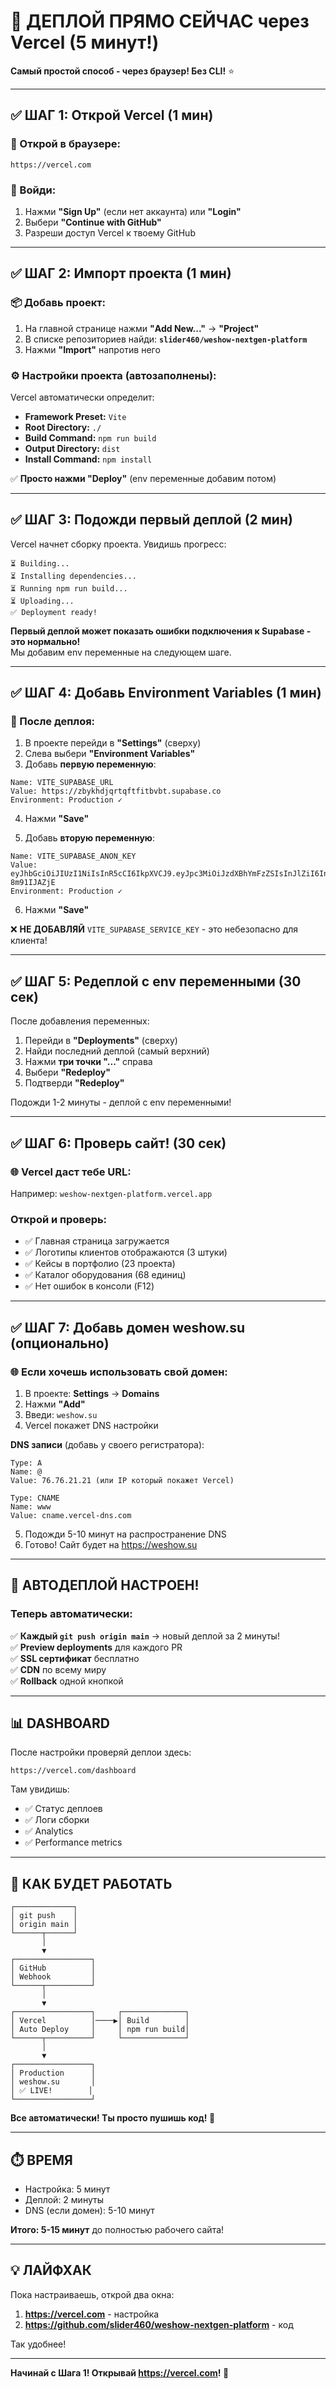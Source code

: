 # 🚀 ДЕПЛОЙ ПРЯМО СЕЙЧАС через Vercel (5 минут!)

**Самый простой способ - через браузер! Без CLI!** ⭐

---

## ✅ ШАГ 1: Открой Vercel (1 мин)

### 🔗 Открой в браузере:
```
https://vercel.com
```

### 👤 Войди:
1. Нажми **"Sign Up"** (если нет аккаунта) или **"Login"**
2. Выбери **"Continue with GitHub"**
3. Разреши доступ Vercel к твоему GitHub

---

## ✅ ШАГ 2: Импорт проекта (1 мин)

### 📦 Добавь проект:
1. На главной странице нажми **"Add New..."** → **"Project"**
2. В списке репозиториев найди: **`slider460/weshow-nextgen-platform`**
3. Нажми **"Import"** напротив него

### ⚙️ Настройки проекта (автозаполнены):

Vercel автоматически определит:
- **Framework Preset:** `Vite`
- **Root Directory:** `./`
- **Build Command:** `npm run build`
- **Output Directory:** `dist`
- **Install Command:** `npm install`

✅ **Просто нажми "Deploy"** (env переменные добавим потом)

---

## ✅ ШАГ 3: Подожди первый деплой (2 мин)

Vercel начнет сборку проекта. Увидишь прогресс:

```
⏳ Building...
⏳ Installing dependencies...
⏳ Running npm run build...
⏳ Uploading...
✅ Deployment ready!
```

**Первый деплой может показать ошибки подключения к Supabase - это нормально!**  
Мы добавим env переменные на следующем шаге.

---

## ✅ ШАГ 4: Добавь Environment Variables (1 мин)

### 📝 После деплоя:

1. В проекте перейди в **"Settings"** (сверху)
2. Слева выбери **"Environment Variables"**
3. Добавь **первую переменную**:

```
Name: VITE_SUPABASE_URL
Value: https://zbykhdjqrtqftfitbvbt.supabase.co
Environment: Production ✓
```

4. Нажми **"Save"**

5. Добавь **вторую переменную**:

```
Name: VITE_SUPABASE_ANON_KEY
Value: eyJhbGciOiJIUzI1NiIsInR5cCI6IkpXVCJ9.eyJpc3MiOiJzdXBhYmFzZSIsInJlZiI6InpieWtoZGpxcnRxZnRmaXRidmJ0Iiwicm9sZSI6ImFub24iLCJpYXQiOjE3NTkxMzkzMjMsImV4cCI6MjA3NDcxNTMyM30.L9M4qQ_gkoyLj7oOwKZgyOVHoGv4JMJw-8m91IJAZjE
Environment: Production ✓
```

6. Нажми **"Save"**

❌ **НЕ ДОБАВЛЯЙ** `VITE_SUPABASE_SERVICE_KEY` - это небезопасно для клиента!

---

## ✅ ШАГ 5: Редеплой с env переменными (30 сек)

После добавления переменных:

1. Перейди в **"Deployments"** (сверху)
2. Найди последний деплой (самый верхний)
3. Нажми **три точки "..."** справа
4. Выбери **"Redeploy"**
5. Подтверди **"Redeploy"**

Подожди 1-2 минуты - деплой с env переменными!

---

## ✅ ШАГ 6: Проверь сайт! (30 сек)

### 🌐 Vercel даст тебе URL:

Например: `weshow-nextgen-platform.vercel.app`

### Открой и проверь:
- ✅ Главная страница загружается
- ✅ Логотипы клиентов отображаются (3 штуки)
- ✅ Кейсы в портфолио (23 проекта)
- ✅ Каталог оборудования (68 единиц)
- ✅ Нет ошибок в консоли (F12)

---

## ✅ ШАГ 7: Добавь домен weshow.su (опционально)

### 🌐 Если хочешь использовать свой домен:

1. В проекте: **Settings** → **Domains**
2. Нажми **"Add"**
3. Введи: `weshow.su`
4. Vercel покажет DNS настройки

**DNS записи** (добавь у своего регистратора):
```
Type: A
Name: @
Value: 76.76.21.21 (или IP который покажет Vercel)

Type: CNAME
Name: www
Value: cname.vercel-dns.com
```

5. Подожди 5-10 минут на распространение DNS
6. Готово! Сайт будет на https://weshow.su

---

## 🎉 АВТОДЕПЛОЙ НАСТРОЕН!

### Теперь автоматически:

✅ **Каждый `git push origin main`** → новый деплой за 2 минуты!  
✅ **Preview deployments** для каждого PR  
✅ **SSL сертификат** бесплатно  
✅ **CDN** по всему миру  
✅ **Rollback** одной кнопкой  

---

## 📊 DASHBOARD

После настройки проверяй деплои здесь:
```
https://vercel.com/dashboard
```

Там увидишь:
- ✅ Статус деплоев
- ✅ Логи сборки
- ✅ Analytics
- ✅ Performance metrics

---

## 🔄 КАК БУДЕТ РАБОТАТЬ

```
┌─────────────┐
│ git push    │
│ origin main │
└──────┬──────┘
       │
       ▼
┌─────────────────┐
│ GitHub          │
│ Webhook         │
└──────┬──────────┘
       │
       ▼
┌─────────────────┐     ┌──────────────┐
│ Vercel          │────▶│ Build        │
│ Auto Deploy     │     │ npm run build│
└──────┬──────────┘     └──────────────┘
       │
       ▼
┌─────────────────┐
│ Production      │
│ weshow.su       │
│ ✅ LIVE!        │
└─────────────────┘
```

**Все автоматически! Ты просто пушишь код! 🚀**

---

## ⏱️ ВРЕМЯ

- Настройка: 5 минут
- Деплой: 2 минуты
- DNS (если домен): 5-10 минут

**Итого: 5-15 минут** до полностью рабочего сайта!

---

## 💡 ЛАЙФХАК

Пока настраиваешь, открой два окна:
1. **https://vercel.com** - настройка
2. **https://github.com/slider460/weshow-nextgen-platform** - код

Так удобнее!

---

**Начинай с Шага 1! Открывай https://vercel.com! 🚀**


